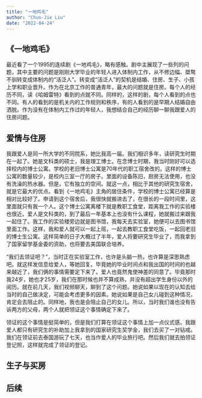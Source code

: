 ```yaml
---
title: "一地鸡毛"
author: "Chun-Jie Liu"
date: "2022-04-24"
---
```


## 《一地鸡毛》

最近看了一个1995的连续剧《一地鸡毛》，略有感触。剧中主展现了一些列的问题，其中主要的问题是刚刚大学毕业的年轻人进入体制内工作，从不修边幅、桀骜不驯转变成体制内的“活泛人”。转变成“活泛人”的契机是结婚、住房、生子、小孩上学和职业晋升。作为在北京工作的普通青年，最大的问题就是住房。每个人的经历不同，读《哈姆雷特》看到的点就不同。同样的，这样的剧，每个人看到的点也不同。有人的看到的是机关内的工作规则和秩序，有的人看到的是早期人结婚自由洒脱。作为没有在体制内工作过的年轻人，我想结合自己的经历聊一聊我跟爱人的住房问题。

## 爱情与住房

我跟爱人是同一所大学的不同院系，她比我高一届。我们相识多年，读研究生时期在一起了。她是文科类的硕士，我是理工博士。在念博士时期，我当时刚好可以选择校内的博士公寓。学校的老旧博士公寓是70年代的职工宿舍改的。这样的博士公寓的数量较少，是校内三室一厅的房子。里面的设备陈旧，厨房无法使用，也没有洗澡的热水器。但是，它有独立的空间。就这一点，相比于其他的研究生宿舍，就是它最大的优点。看到《一地鸡毛》主角的居住条件，学校的博士公寓已经算是相对比较好了。申请到这个宿舍后，我很快就搬进去了，在很长的一段时间里，这里面就只有我一个人。这个博士公寓离楼下就是教职工食堂，距离我工作的实验楼也很近。爱人是文科类的，到了最后一年基本上也没有什么课程，她就搬过来跟我一起住了。我工作的实验楼旁边就是图书馆，我每天去实验室，她便可以去图书馆里面工作。这样，我和爱人就可以一起上班，一起去教职工食堂吃饭，一起回老旧的博士生公寓。这样简单的日子大概过了半年，爱人将要研究生毕业了，而我拿到了国家留学基金委的资助，也将要去美国联合培养。

“我们去领证吧？”，当时正在实验室工作，也许是头脑一热，也许算是深思熟虑吧。就这样发信息给爱人，等她回复。毕竟她的毕业时间点和我出国的时间的也越来越近了，我们俩的事情需要定下来了。爱人也竟然鬼使神差的同意了。毕竟那时我24岁，她也才25岁，我们在那时候也并不算成熟，并没有超出学生身份以外的阅历。就在前几天，我们视频聊天，聊到了这个问题。她说如果以现在的认知去给当时的自己做决定，可能会考虑更多的因素。她说如果是自己女儿碰到这种情况，肯定会去阻止的。同样地，我也是会阻止自己的女儿。所以，当时我们谁也没有告诉两方的父母，两个人就把领证这个事情确定下来了。

领证的这个事情是挺简单的，但是我们打算在领证这个事情上加一点仪式感。我跟爱人都只有研究生的补助加上我拿到的国家研究生奖学金，我们去买了一对钻戒。我们在领证前去泰国游玩了七天，也当作爱人的毕业旅行吧。然后我们就去拍领证登记照，这样就完成了领证的登记。



## 生子与买房




## 后续


